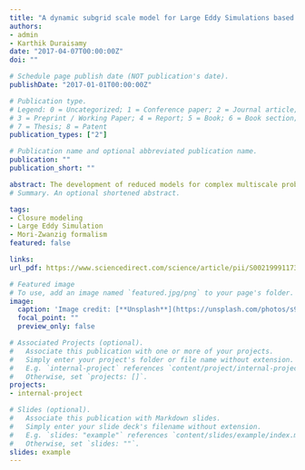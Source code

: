 ```yaml
---
title: "A dynamic subgrid scale model for Large Eddy Simulations based on the Mori–Zwanzig formalism"
authors:
- admin
- Karthik Duraisamy  
date: "2017-04-07T00:00:00Z"
doi: ""

# Schedule page publish date (NOT publication's date).
publishDate: "2017-01-01T00:00:00Z"

# Publication type.
# Legend: 0 = Uncategorized; 1 = Conference paper; 2 = Journal article;
# 3 = Preprint / Working Paper; 4 = Report; 5 = Book; 6 = Book section;
# 7 = Thesis; 8 = Patent
publication_types: ["2"]

# Publication name and optional abbreviated publication name.
publication: ""
publication_short: ""

abstract: The development of reduced models for complex multiscale problems remains one of the principal challenges in computational physics. The optimal prediction framework of Chorin et al. [1], which is a reformulation of the Mori–Zwanzig (M–Z) formalism of non-equilibrium statistical mechanics, provides a framework for the development of mathematically-derived reduced models of dynamical systems. Several promising models have emerged from the optimal prediction community and have found application in molecular dynamics and turbulent flows. In this work, a new M–Z-based closure model that addresses some of the deficiencies of existing methods is developed. The model is constructed by exploiting similarities between two levels of coarse-graining via the Germano identity of fluid mechanics and by assuming that memory effects have a finite temporal support. The appeal of the proposed model, which will be referred to as the ‘dynamic-MZ-τ’ model, is that it is parameter-free and has a structural form imposed by the mathematics of the coarse-graining process (rather than the phenomenological assumptions made by the modeler, such as in classical subgrid scale models). To promote the applicability of M–Z models in general, two procedures are presented to compute the resulting model form, helping to bypass the tedious error-prone algebra that has proven to be a hindrance to the construction of M–Z-based models for complex dynamical systems. While the new formulation is applicable to the solution of general partial differential equations, demonstrations are presented in the context of Large Eddy Simulation closures for the Burgers equation, decaying homogeneous turbulence, and turbulent channel flow. The performance of the model and validity of the underlying assumptions are investigated in detail. 
# Summary. An optional shortened abstract.

tags:
- Closure modeling
- Large Eddy Simulation
- Mori-Zwanzig formalism 
featured: false

links:
url_pdf: https://www.sciencedirect.com/science/article/pii/S0021999117305612 

# Featured image
# To use, add an image named `featured.jpg/png` to your page's folder. 
image:
  caption: 'Image credit: [**Unsplash**](https://unsplash.com/photos/s9CC2SKySJM)'
  focal_point: ""
  preview_only: false

# Associated Projects (optional).
#   Associate this publication with one or more of your projects.
#   Simply enter your project's folder or file name without extension.
#   E.g. `internal-project` references `content/project/internal-project/index.md`.
#   Otherwise, set `projects: []`.
projects:
- internal-project

# Slides (optional).
#   Associate this publication with Markdown slides.
#   Simply enter your slide deck's filename without extension.
#   E.g. `slides: "example"` references `content/slides/example/index.md`.
#   Otherwise, set `slides: ""`.
slides: example
---
```

